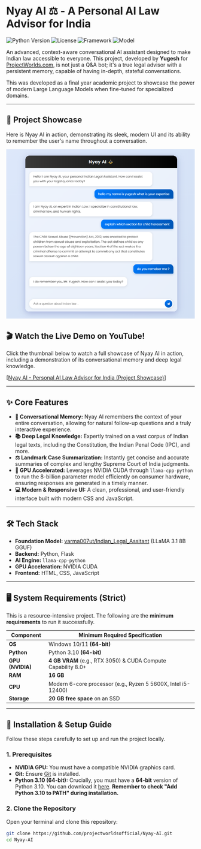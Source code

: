 # Nyay AI ⚖️ - A Personal AI Law Advisor for India

![Python Version](https://img.shields.io/badge/Python-3.10%20(64--bit)-blue)
![License](https://img.shields.io/badge/License-Apache%202.0-green)
![Framework](https://img.shields.io/badge/Framework-Flask-black)
![Model](https://img.shields.io/badge/Model-LLaMA%203.1%20(8B)-orange)

An advanced, context-aware conversational AI assistant designed to make Indian law accessible to everyone. This project, developed by **Yugesh** for [ProjectWorlds.com](https://projectworlds.com/), is not just a Q&A bot; it's a true legal advisor with a persistent memory, capable of having in-depth, stateful conversations.

This was developed as a final year academic project to showcase the power of modern Large Language Models when fine-tuned for specialized domains.

---

## 📸 Project Showcase

Here is Nyay AI in action, demonstrating its sleek, modern UI and its ability to remember the user's name throughout a conversation.

![Nyay AI Showcase](https://raw.githubusercontent.com/projectworldsofficial/Nyay-AI/main/screenshots/1.png)

## 🎬 Watch the Live Demo on YouTube!

Click the thumbnail below to watch a full showcase of Nyay AI in action, including a demonstration of its conversational memory and deep legal knowledge.

[[Nyay AI - Personal AI Law Advisor for India (Project Showcase)](https://youtu.be/KvXmbnJ5wco)]

---

## ✨ Core Features

- **🧠 Conversational Memory:** Nyay AI remembers the context of your entire conversation, allowing for natural follow-up questions and a truly interactive experience.
- **📚 Deep Legal Knowledge:** Expertly trained on a vast corpus of Indian legal texts, including the Constitution, the Indian Penal Code (IPC), and more.
- **⚖️ Landmark Case Summarization:** Instantly get concise and accurate summaries of complex and lengthy Supreme Court of India judgments.
- **🚀 GPU Accelerated:** Leverages NVIDIA CUDA through `llama-cpp-python` to run the 8-billion parameter model efficiently on consumer hardware, ensuring responses are generated in a timely manner.
- **💻 Modern & Responsive UI:** A clean, professional, and user-friendly interface built with modern CSS and JavaScript.

---

## 🛠️ Tech Stack

- **Foundation Model:** [varma007ut/Indian_Legal_Assitant](https://huggingface.co/varma007ut/Indian_Legal_Assitant) (LLaMA 3.1 8B GGUF)
- **Backend:** Python, Flask
- **AI Engine:** `llama-cpp-python`
- **GPU Acceleration:** NVIDIA CUDA
- **Frontend:** HTML, CSS, JavaScript

---

## 🖥️ System Requirements (Strict)

This is a resource-intensive project. The following are the **minimum requirements** to run it successfully.

| Component         | Minimum Required Specification                                  |
|-------------------|-----------------------------------------------------------------|
| **OS**            | Windows 10/11 **(64-bit)**                                      |
| **Python**        | Python 3.10 **(64-bit)**                                        |
| **GPU (NVIDIA)**  | **4 GB VRAM** (e.g., RTX 3050) & CUDA Compute Capability 8.0+    |
| **RAM**           | **16 GB**                                                       |
| **CPU**           | Modern 6-core processor (e.g., Ryzen 5 5600X, Intel i5-12400)   |
| **Storage**       | **20 GB free space** on an SSD                                  |

---

## 🚀 Installation & Setup Guide

Follow these steps carefully to set up and run the project locally.

### 1. Prerequisites
- **NVIDIA GPU:** You must have a compatible NVIDIA graphics card.
- **Git:** Ensure [Git](https://git-scm.com/downloads) is installed.
- **Python 3.10 (64-bit):** Crucially, you must have a **64-bit** version of Python 3.10. You can download it [here](https://www.python.org/downloads/release/python-31011/). **Remember to check "Add Python 3.10 to PATH" during installation.**

### 2. Clone the Repository
Open your terminal and clone this repository:
```bash
git clone https://github.com/projectworldsofficial/Nyay-AI.git
cd Nyay-AI